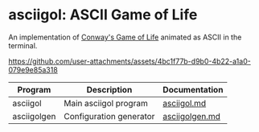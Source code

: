 # asciigol: ASCII Game of Life

An implementation of [Conway's Game of Life](https://en.wikipedia.org/wiki/Conway's_Game_of_Life) animated as ASCII in the terminal.

https://github.com/user-attachments/assets/4bc1f77b-d9b0-4b22-a1a0-079e9e85a318

| Program     | Description             | Documentation                           |
|-------------|-------------------------|-----------------------------------------|
| asciigol    | Main asciigol program   | [asciigol.md](./docs/asciigol.md)       |
| asciigolgen | Configuration generator | [asciigolgen.md](./docs/asciigolgen.md) |
